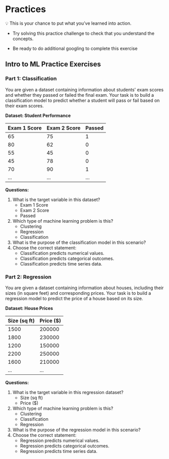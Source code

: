 # Practices
<aside>

💡 This is your chance to put what you’ve learned into action.

- Try solving this practice challenge to check that you understand the concepts.

- Be ready to do additional googling to complete this exercise

</aside>

## Intro to ML Practice Exercises

### Part 1: Classification

You are given a dataset containing information about students' exam scores and whether they passed or failed the final exam. Your task is to build a classification model to predict whether a student will pass or fail based on their exam scores.

**Dataset: Student Performance**

| Exam 1 Score | Exam 2 Score | Passed |
|--------------|--------------|--------|
| 65           | 75           | 1      |
| 80           | 62           | 0      |
| 55           | 45           | 0      |
| 45           | 78           | 0      |
| 70           | 90           | 1      |
| ...          | ...          | ...    |

**Questions:**

1. What is the target variable in this dataset?
   - Exam 1 Score
   - Exam 2 Score
   - Passed
2. Which type of machine learning problem is this?
   - Clustering
   - Regression
   - Classification
3. What is the purpose of the classification model in this scenario?
4. Choose the correct statement:
   - Classification predicts numerical values.
   - Classification predicts categorical outcomes.
   - Classification predicts time series data.


### Part 2: Regression

You are given a dataset containing information about houses, including their sizes (in square feet) and corresponding prices. Your task is to build a regression model to predict the price of a house based on its size.

**Dataset: House Prices**

| Size (sq ft) | Price ($) |
|--------------|-----------|
| 1500         | 200000    |
| 1800         | 230000    |
| 1200         | 150000    |
| 2200         | 250000    |
| 1600         | 210000    |
| ...          | ...       |

**Questions:**

1. What is the target variable in this regression dataset?
   - Size (sq ft)
   - Price ($)
2. Which type of machine learning problem is this?
   - Clustering
   - Classification
   - Regression
3. What is the purpose of the regression model in this scenario?
4. Choose the correct statement:
   - Regression predicts numerical values.
   - Regression predicts categorical outcomes.
   - Regression predicts time series data.


<!-- ## Submission
You are required to submit documentation for practice exercises over the course of the term. Each one will count for 1/10 of your practice grade, or 2% of your overall grade.

- Practice exercises will be graded for completion not perfect correctness. 
- You have to document that you did the work, but we **won't** be checking if you got it right.
- You **MUST** upload your analysis/visuals as a single file to `Practices - ML` on **Gradescope** after the exercise to get the grade for this exercise.


Your log will count for credit as long as:
- It is accessible to your instructor, and
- It shows your own work.
 -->
